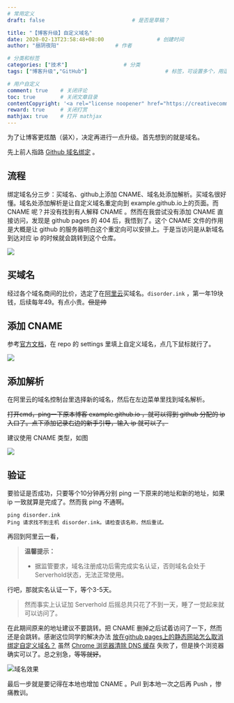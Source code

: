 ```yaml
---
# 常用定义
draft: false	                		# 是否是草稿？

title: "【博客升级】自定义域名"
date: 2020-02-13T23:58:48+08:00					# 创建时间
author: "昼阴夜阳"             		# 作者

# 分类和标签
categories: ["技术"]		            # 分类
tags: ["博客升级","GitHub"]  						# 标签，可设置多个，用逗号隔开。Hugo会自动生成标签的子URL

# 用户自定义
comment: true	 # 关闭评论
toc: true		 # 关闭文章目录
contentCopyright: '<a rel="license noopener" href="https://creativecommons.org/licenses/by-nc-nd/4.0/" target="_blank">CC BY-NC-ND 4.0</a>'	#自定义文章的版权规则
reward: true     # 关闭打赏
mathjax: true    # 打开 mathjax
---
```


为了让博客更炫酷（装X），决定再进行一点升级。首先想到的就是域名。

先上前人指路 [Github 域名绑定](https://blog.csdn.net/yuan3065/article/details/51594454)  。

## 流程

绑定域名分三步：买域名、github上添加 CNAME、域名处添加解析。买域名很好懂。域名处添加解析是让自定义域名重定向到 example.github.io上的页面。而 CNAME 呢？并没有找到有人解释 CNAME 。然而在我尝试没有添加 CNAME 直接访问，发现是 github pages 的 404 后，我悟到了。这个 CNAME 文件的作用是大概是让 github 的服务器明白这个重定向可以安排上。于是当访问是从新域名到达对应 ip 的时候就会跳转到这个仓库。

![](https://gitee.com/GZ1A/image-hosting/raw/master/blog/2020/02/20200214185018.png)

## 买域名

经过各个域名商间的比价，选定了在[阿里云](https://www.aliyun.com/)买域名。`disorder.ink` ，第一年19块钱，后续每年49。有点小贵。~~但是帅~~ 

## 添加 CNAME

参考[官方文档](https://help.github.com/en/github/working-with-github-pages/managing-a-custom-domain-for-your-github-pages-site)，在 repo 的 settings 里填上自定义域名，点几下鼠标就行了。 

![](https://gitee.com/GZ1A/image-hosting/raw/master/blog/2020/02/20200214185412.png)

## 添加解析

在阿里云的域名控制台里选择新的域名，然后在左边菜单里找到域名解析。

~~打开cmd，ping一下原本博客 example.github.io ，就可以得到 github 分配的 ip 入口了。点下添加记录右边的新手引导，输入 ip 就可以了。~~

建议使用 CNAME 类型，如图

![](https://gitee.com/GZ1A/image-hosting/raw/master/blog/2020/02/20200214234143.png)

## 验证

要验证是否成功，只要等个10分钟再分别 ping 一下原来的地址和新的地址，如果 ip 一致就算是完成了。然而我 ping 不通啊。

```shell
ping disorder.ink
Ping 请求找不到主机 disorder.ink。请检查该名称，然后重试。
```

再回到阿里云一看，

>**温馨提示：**
>
>* 据监管要求，域名注册成功后需完成实名认证，否则域名会处于Serverhold状态，无法正常使用。

行吧，那就实名认证一下，等个3-5天。

> 然而事实上认证加 Serverhold 后摇总共只花了不到一天，睡了一觉起来就可以访问了。

在此期间原来的地址建议不要跳转。把 CNAME 删掉之后试着访问了一下，然而还是会跳转。感谢这位同学的解决办法 [放在github pages上的静态网站怎么取消绑定自定义域名？](https://www.cnblogs.com/MakeView660/p/9072971.html) 虽然 [Chrome 浏览器清除 DNS 缓存](https://www.runoob.com/w3cnote/chrome-clear-dns-cache.html) 失败了，但是换个浏览器确实可以了。总之别急，~~等等就好~~。

![域名效果](https://gitee.com/GZ1A/image-hosting/raw/master/blog/2020/02/20200214190340.png)

最后一步就是要记得在本地也增加 CNAME 。Pull 到本地一次之后再 Push ，惨痛教训。



